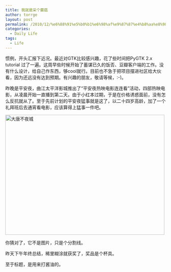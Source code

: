 ```yaml
---
title: 我就是采个蘑菇
author: torrge
layout: post
permalink: /2010/12/%e6%88%91%e5%b0%b1%e6%98%af%e9%87%87%e4%b8%aa%e8%98%91%e8%8f%87/
categories:
  - Daily Life
tags:
  - Life
---
```

惯例，开头汇报下近况。最近对GTK比较感兴趣，花了些时间把PyGTK 2.x  ﻿tutorial 过了一遍。这周早些时候开始了蓄谋已久的饭否、豆瓣客户端的工作。没有什么设计，给自己作东西，够cool就行。目前也不急于把项目摆进社区给大伙看，因为还远没有达到预期。有兴趣的朋友，敬请等候，:-)。

昨晚是平安夜，曲江太平洋影城推出了“平安夜热映电影连连看”活动，四部热映电影，从凌晨开始一直播到第二天。由于小红本过期，于是在价格诱惑面前，没有怎么反抗就从了。至于先前计划的平安夜猛事就是这了，以二十四岁高龄，加了一个礼拜班后去通宵看电影，应该算得上猛事一件吧。

<img class="alignnone" title="大唐不夜城" src="http://pic.yupoo.com/convallariaa/AIQZbHIn/medium.jpg" alt="大唐不夜城" width="500" height="377" />

你猜对了，它不是图片，只是个分割线。

昨天下午年终总结，稀里糊涂就获奖了，奖品是个杯具。

至于标题，是用来打酱油的。